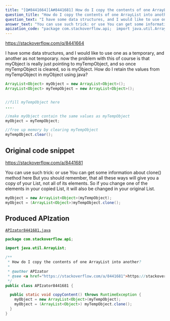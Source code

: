 ```yaml
---
title: "[Q#8441664][A#8441681] How do I copy the contents of one ArrayList into another?"
question_title: "How do I copy the contents of one ArrayList into another?"
question_text: "I have some data structures, and I would like to use one as a temporary, and another as not temporary. now the problem with this of course is that myObject is really just pointing to myTempObject, and so once myTempObject is cleared, so is myObject. How do I retain the values from myTempObject in myObject using java?"
answer_text: "You can use such trick: or use You can get some information about clone() method here But you should remember, that all these ways will give you a copy of your List, not all of its elements. So if you change one of the elements in your copied List, it will also be changed in your original List."
apization_code: "package com.stackoverflow.api;  import java.util.ArrayList;  /**  * How do I copy the contents of one ArrayList into another?  *  * @author APIzator  * @see <a href=\"https://stackoverflow.com/a/8441681\">https://stackoverflow.com/a/8441681</a>  */ public class APIzator8441681 {    public static void copyContent() throws RuntimeException {     myObject = new ArrayList<Object>(myTempObject);     myObject = (ArrayList<Object>) myTempObject.clone();   } }"
---
```


https://stackoverflow.com/q/8441664

I have some data structures, and I would like to use one as a temporary, and another as not temporary.
now the problem with this of course is that myObject is really just pointing to myTempObject, and so once myTempObject is cleared, so is myObject.
How do I retain the values from myTempObject in myObject using java?


```java
ArrayList<Object> myObject = new ArrayList<Object>();
ArrayList<Object> myTempObject = new ArrayList<Object>();


//fill myTempObject here
....

//make myObject contain the same values as myTempObject
myObject = myTempObject;

//free up memory by clearing myTempObject
myTempObject.clear();
```


## Original code snippet

https://stackoverflow.com/a/8441681

You can use such trick:
or use
You can get some information about clone() method here
But you should remember, that all these ways will give you a copy of your List, not all of its elements. So if you change one of the elements in your copied List, it will also be changed in your original List.

```java
myObject = new ArrayList<Object>(myTempObject);
myObject = (ArrayList<Object>)myTempObject.clone();
```

## Produced APIzation

[`APIzator8441681.java`](https://github.com/pasqualesalza/apization-temp-data/raw/master/apizations/java/APIzator8441681.java)

```java
package com.stackoverflow.api;

import java.util.ArrayList;

/**
 * How do I copy the contents of one ArrayList into another?
 *
 * @author APIzator
 * @see <a href="https://stackoverflow.com/a/8441681">https://stackoverflow.com/a/8441681</a>
 */
public class APIzator8441681 {

  public static void copyContent() throws RuntimeException {
    myObject = new ArrayList<Object>(myTempObject);
    myObject = (ArrayList<Object>) myTempObject.clone();
  }
}

```